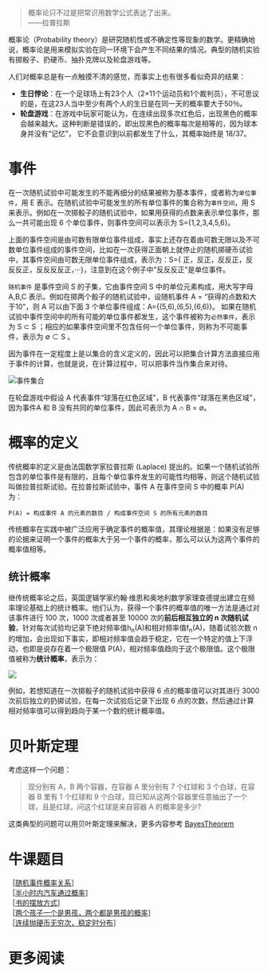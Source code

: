 > 概率论只不过是把常识用数学公式表达了出来。  
> ——拉普拉斯

概率论（Probability theory）是研究随机性或不确定性等现象的数学。更精确地说，概率论是用来模拟实验在同一环境下会产生不同结果的情况。典型的随机实验有掷骰子、扔硬币、抽扑克牌以及轮盘游戏等。

人们对概率总是有一点触摸不清的感觉，而事实上也有很多看似奇异的结果：

* **生日悖论**：在一个足球场上有23个人（2×11个运动员和1个裁判员），不可思议的是，在这23人当中至少有两个人的生日是在同一天的概率要大于50％。
* **轮盘游戏**：在游戏中玩家可能认为，在连续出现多次红色后，出现黑色的概率会越来越大。这种判断是错误的，即出现黑色的概率每次是相等的，因为球本身并没有“记忆”， 它不会意识到以前都发生了什么，其概率始终是 18/37。

# 事件

在一次随机试验中可能发生的不能再细分的结果被称为基本事件，或者称为`单位事件`，用 E 表示。在随机试验中可能发生的所有单位事件的集合称为`事件空间`，用 S 来表示。例如在一次掷骰子的随机试验中，如果用获得的点数来表示单位事件，那么一共可能出现 6 个单位事件，则事件空间可以表示为 S={1,2,3,4,5,6}。

上面的事件空间是由可数有限单位事件组成，事实上还存在着由可数无限以及不可数单位事件组成的事件空间，比如在一次获得正面朝上就停止的随机掷硬币试验中，其事件空间由可数无限单位事件组成，表示为：S={ 正，反正，反反正，反反反正，反反反反正，···}，注意到在这个例子中"反反反正"是单位事件。

`随机事件` 是事件空间 S 的子集，它由事件空间 S 中的单位元素构成，用大写字母 A,B,C 表示。例如在掷两个骰子的随机试验中，设随机事件 A = “获得的点数和大于10”，则 A 可以由下面 3 个单位事件组成：A={(5,6),(6,5),(6,6)}。
如果在随机试验中事件空间中的所有可能的单位事件都发生，这个事件被称为`必然事件`，表示为 S ⊂ S ；相应的如果事件空间里不包含任何一个单位事件，则称为不可能事件，表示为 ∅ ⊂ S 。

因为事件在一定程度上是以集合的含义定义的，因此可以把集合计算方法直接应用于事件的计算，也就是说，在计算过程中，可以把事件当作集合来对待。

![事件集合][1]

在轮盘游戏中假设 A 代表事件“球落在红色区域”，B 代表事件"球落在黑色区域"，因为事件A 和 B 没有共同的单位事件，因此可表示为 A ∩ B = ∅。

# 概率的定义

传统概率的定义是由法国数学家拉普拉斯 (Laplace) 提出的。如果一个随机试验所包含的单位事件是有限的，且每个单位事件发生的可能性均相等，则这个随机试验叫做拉普拉斯试验。在拉普拉斯试验中，事件 A 在事件空间 S 中的概率 P(A) 为：

```
P(A) = 构成事件 A 的元素的数目 / 构成事件空间 S 的所有元素的数目
```

传统概率在实践中被广泛应用于确定事件的概率值，其理论根据是：如果没有足够的论据来证明一个事件的概率大于另一个事件的概率，那么可以认为这两个事件的概率值相等。

## 统计概率

继传统概率论之后，英国逻辑学家约翰·维恩和奥地利数学家理查德提出建立在频率理论基础上的统计概率。他们认为，获得一个事件的概率值的唯一方法是通过对该事件进行 100 次，1000 次或者甚至 10000 次的**前后相互独立的 n 次随机试验**，针对每次试验均记录下绝对频率值h<sub>n</sub>(A)和相对频率值f<sub>n</sub>(A)，随着试验次数 n 的增加，会出现如下事实，即相对频率值会趋于稳定，它在一个特定的值上下浮动，也即是说存在着一个极限值 P(A)，相对频率值趋向于这个极限值。这个极限值被称为**统计概率**，表示为：

![][2]

例如，若想知道在一次掷骰子的随机试验中获得 6 点的概率值可以对其进行 3000 次前后独立的扔掷试验，在每一次试验后记录下出现 6 点的次数，然后通过计算相对频率值可以得到趋向于某一个数的统计概率值。

# 贝叶斯定理

考虑这样一个问题：

> 现分别有 A，B 两个容器，在容器 A 里分别有 7 个红球和 3 个白球，在容器 B 里有 1 个红球和 9 个白球，现已知从这两个容器里任意抽出了一个球，且是红球，问这个红球是来自容器 A 的概率是多少?

这类典型的问题可以用贝叶斯定理来解决，更多内容参考 [BayesTheorem](BayesTheorem.md)


# 牛课题目

［[随机事件概率关系](http://www.nowcoder.com/questionTerminal/245f9e7898b5490ab90ea026a824b9ca)］  
［[半小时内汽车通过概率](http://www.nowcoder.com/questionTerminal/836b01b7809248b7b6e9c30495d4680e)］  
［[书的摆放方式](http://www.nowcoder.com/questionTerminal/d19ed4ea584f4b0f9c45ebd6cd053abc)］  
［[两个孩子一个是男孩，两个都是男孩的概率](http://www.nowcoder.com/questionTerminal/7ffb76a86ea4484fa06157419c3fee07)］  
［[连续抛硬币无穷次，稳定时分布](http://www.nowcoder.com/questionTerminal/d409ab8979184e7b8f69e5efdb56ced5)］  

# 更多阅读


[1]: https://cs-offer-1251736664.cos.ap-beijing.myqcloud.com/Math_Statistics_1.png
[2]: https://cs-offer-1251736664.cos.ap-beijing.myqcloud.com/Math_Statistics_2.svg




